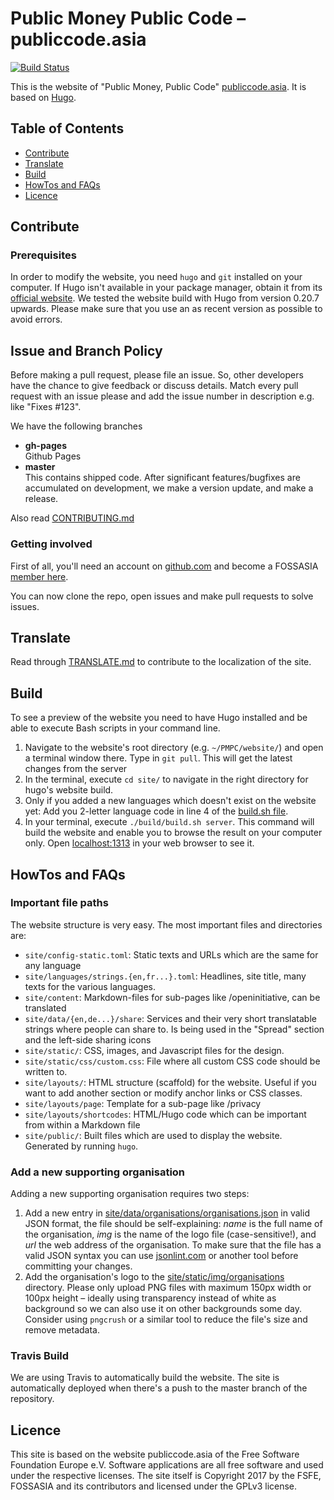 # Public Money Public Code – publiccode.asia

[![Build Status](https://travis-ci.org/fossasia/publiccode.asia.svg?branch=master)](https://travis-ci.org/fossasia/publiccode.asia)

This is the website of "Public Money, Public Code" [publiccode.asia](https://publiccode.asia). It is based on [Hugo](https://gohugo.io).


## Table of Contents

- [Contribute](#contribute)
- [Translate](#translate)
- [Build](#build)
- [HowTos and FAQs](#howtos-and-faqs)
- [Licence](#licence)


## Contribute

### Prerequisites

In order to modify the website, you need `hugo` and `git` installed on your
computer. If Hugo isn't available in your package manager, obtain it from its
[official website](https://gohugo.io). We tested the website build with Hugo
from version 0.20.7 upwards. Please make sure that you use an as recent version
as possible to avoid errors.

## Issue and Branch Policy

Before making a pull request, please file an issue. So, other developers have the chance to give feedback or discuss details. Match every pull request with an issue please and add the issue number in description e.g. like "Fixes #123".

We have the following branches   
 * **gh-pages**   
   Github Pages
 * **master**   
   This contains shipped code. After significant features/bugfixes are accumulated on development, we make a version update, and make a release.


Also read [CONTRIBUTING.md](https://github.com/fossasia/publiccode.asia/blob/master/CONTRIBUTING.md)

### Getting involved

First of all, you'll need an account on [github.com](https://github.com) and become a FOSSASIA
[member here](https://orgmanager.miguelpiedrafita.com/o/fossasia).


You can now clone the repo, open issues and make pull requests to solve issues.


## Translate

Read through [TRANSLATE.md](/TRANSLATE.md) to contribute to the localization of the site.


## Build

To see a preview of the website you need to have Hugo installed and be able to
execute Bash scripts in your command line.

1. Navigate to the website's root directory (e.g. `~/PMPC/website/`) and open a terminal window there. Type in
   `git pull`. This will get the latest changes from the server
2. In the terminal, execute `cd site/` to navigate in the right directory for hugo's website build.
3. Only if you added a new languages which doesn't exist on the website yet: Add you 2-letter language code in line 4 of the [build.sh
   file](./site/build/build.sh#L4).
4. In your terminal, execute `./build/build.sh server`. This command will build the website and enable you to browse the result on your computer only. Open [localhost:1313](http://localhost:1313/) in your web  browser to see it.


## HowTos and FAQs

### Important file paths

The website structure is very easy. The most important files and directories are:

- `site/config-static.toml`: Static texts and URLs which are the same for any language
- `site/languages/strings.{en,fr...}.toml`: Headlines, site title, many texts for the various languages.
- `site/content`: Markdown-files for sub-pages like /openinitiative, can be translated
- `site/data/{en,de...}/share`: Services and their very short translatable strings where people can share to. Is being used in the "Spread" section and the left-side sharing icons
- `site/static/`: CSS, images, and Javascript files for the design.
- `site/static/css/custom.css`: File where all custom CSS code should be written to.
- `site/layouts/`: HTML structure (scaffold) for the website. Useful if you want to add another section or modify anchor links or CSS classes.
- `site/layouts/page`: Template for a sub-page like /privacy
- `site/layouts/shortcodes`: HTML/Hugo code which can be important from within a Markdown file
- `site/public/`: Built files which are used to display the website. Generated by running `hugo`.


### Add a new supporting organisation

Adding a new supporting organisation requires two steps:

1. Add a new entry in [site/data/organisations/organisations.json](./site/data/organisations/organisations.json) in valid JSON format, the file should be self-explaining: *name* is the full name of the organisation, *img* is the name of the logo file (case-sensitive!), and *url* the web address of the organisation. To make sure that the file has a valid JSON syntax you can use [jsonlint.com](https://jsonlint.com/) or another tool before committing your changes.
2. Add the organisation's logo to the [site/static/img/organisations](./site/static/img/organisations) directory. Please only upload PNG files with maximum 150px width or 100px height – ideally using transparency instead of white as background so we can also use it on other backgrounds some day. Consider using `pngcrush` or a similar tool to reduce the file's size and remove metadata.


### Travis Build

We are using Travis to automatically build the website. The site is automatically deployed when there's a push to the master branch of the repository.


## Licence

This site is based on the website publiccode.asia of the Free Software Foundation Europe e.V. Software applications are all free software and used under the respective licenses. The site itself is Copyright 2017 by the FSFE, FOSSASIA and its contributors and licensed under the GPLv3 license.
